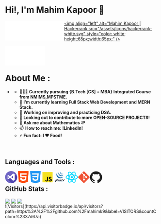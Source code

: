 # Hi!, I'm Mahim Kapoor 👋

[<img align="left" alt="Mahim Kapoor | Github" src="/assets/icons/github-white.svg" style="color: white; height:65px;width:65px;" />](https://github.com/mahimk9)

[<img align="left" alt="Mahim Kapoor | Linkedin" src="/assets/icons/linkedin-white.svg" style="color: white; height:65px;width:65px;" />](https://www.linkedin.com/in/mahimk9/)

[<img align="left" alt="Mahim Kapoor | Codechef" src="/assets/icons/codechef-white.svg" style="color: white; height:65px;width:65px;" />](https://www.codechef.com/users/mahimk9/)

[<img align="left" alt="Mahim Kapoor | Hackerrank src="/assets/icons/hackerrank-white.svg" style="color: white; height:65px;width:65px;" />](https://www.hackerrank.com/mahimk9/)

[<img align="left" alt="Mahim Kapoor | GeeksForGeeks" src="/assets/icons/geeksforgeeks-white.svg" style="color: white; height:65px;width:65px;" />](https://auth.geeksforgeeks.org/user/mahimkapoor86/profile/)

[<img align="left" alt="Mahim Kapoor | Leetcode" src="/assets/icons/leetcode-white.svg" style="color: white; height:65px;width:65px;" />](https://leetcode.com/mahimk9/)

<br/>
<br/>
<br/>

# About Me :

- - 👨🏻‍🎓 **Currently pursuing {B.Tech [CS] + MBA} Integrated Course from NMIMS,MPSTME.**
  - 🌱 **I’m currently learning Full Stack Web Development and MERN Stack.**
  - 🔭 **Working on improving and practicing DSA.**
  - 👯 **Looking out to contribute to more OPEN-SOURCE PROJECTS!**
  - 💬 **Ask me about Mathematics :P**
  - 📫 **How to reach me: !LinkedIn!**
  - ⚡ **Fun fact: I ❤️ Food!**

<br/>

## Languages and Tools :

<img align="left" alt="Visual Studio Code" width="40" src="/assets/tools/visual-studio.png" />
<img align="left" alt="HTML5" width="40" src="/assets/tools/html-5.png" />
<img align="left" alt="CSS3" width="40" src="/assets/tools/css-3.png" />
<img align="left" alt="Javascript" width="40" src="/assets/tools/javascript.png" />
<img align="left" alt="Jquery" width="40" src="/assets/tools/jquery.png" />
<img align="left" alt="React" width="40" src="/assets/tools/react.png" />
<img align="left" alt="Git" width="40" src="/assets/tools/git.png" />
<img align="left" alt="GitHub" width="40" src="/assets/tools/github.png" />

<br/>

## GitHub Stats :

<img align="center" width="500" src="https://github-readme-stats.vercel.app/api?username=mahimk9&show_icons=true&theme=github_dark" />

<img align="center" width="500" src="https://github-readme-streak-stats.herokuapp.com/?user=mahimk9&theme=github_dark" />

<img align="center" width="1000" src="https://activity-graph.herokuapp.com/graph?username=mahimk9&theme=github_dark" />

<br/>
![Visitors](https://api.visitorbadge.io/api/visitors?path=https%3A%2F%2Fgithub.com%2Fmahimk9&label=VISITORS&countColor=%2337d67a)
